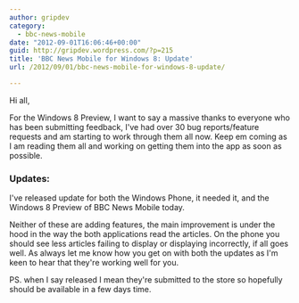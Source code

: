 ```yaml
---
author: gripdev
category:
  - bbc-news-mobile
date: "2012-09-01T16:06:46+00:00"
guid: http://gripdev.wordpress.com/?p=215
title: 'BBC News Mobile for Windows 8: Update'
url: /2012/09/01/bbc-news-mobile-for-windows-8-update/

---
```

Hi all,

For the Windows 8 Preview, I want to say a massive thanks to everyone who has been submitting feedback, I've had over 30 bug reports/feature requests and am starting to work through them all now. Keep em coming as I am reading them all and working on getting them into the app as soon as possible.

### Updates:

I've released update for both the Windows Phone, it needed it, and the Windows 8 Preview of BBC News Mobile today.

Neither of these are adding features, the main improvement is under the hood in the way the both applications read the articles. On the phone you should see less articles failing to display or displaying incorrectly, if all goes well. As always let me know how you get on with both the updates as I'm keen to hear that they're working well for you.

PS. when I say released I mean they're submitted to the store so hopefully should be available in a few days time.
